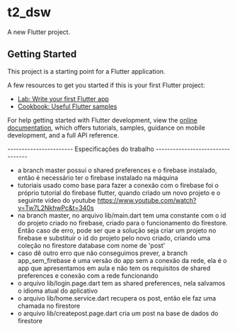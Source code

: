 # t2_dsw

A new Flutter project.

## Getting Started

This project is a starting point for a Flutter application.

A few resources to get you started if this is your first Flutter project:

- [Lab: Write your first Flutter app](https://docs.flutter.dev/get-started/codelab)
- [Cookbook: Useful Flutter samples](https://docs.flutter.dev/cookbook)

For help getting started with Flutter development, view the
[online documentation](https://docs.flutter.dev/), which offers tutorials,
samples, guidance on mobile development, and a full API reference.


----------------------- Especificações do trabalho ---------------------------------

- a branch master possui o shared preferences e o firebase instalado, então é necessário ter o firebase instalado na máquina
- tutoriais usado como base para fazer a conexão com o firebase foi o próprio tutorial do firebase flutter, quando criado um novo projeto e o seguinte vídeo do youtube https://www.youtube.com/watch?v=Tw7L2NkhwPc&t=340s
- na branch master, no arquivo lib/main.dart tem uma constante com o id do projeto criado no firebase, criado para o funcionamento do firestore. Então caso de erro, pode ser que a solução seja criar um projeto no firebase e substituir o id do projeto pelo novo criado, criando uma coleção no firestore database com nome de 'post'
- caso dê outro erro que não conseguimos prever, a branch app_sem_firebase é uma versão do app sem a conexão da rede, ela é o app que apresentamos em aula e não tem os requisitos de shared preferences e conexão com a rede funcionando
- o arquivo lib/login.page.dart tem as shared preferences, nela salvamos o idioma atual do aplicativo
- o arquivo lib/home.service.dart recupera os post, então ele faz uma chamada no firestore
- o arquivo lib/createpost.page.dart cria um post na base de dados do firestore
